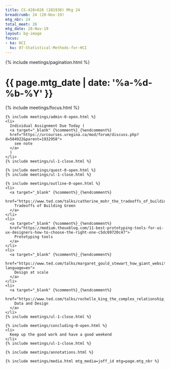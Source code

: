 ```yaml
---
title: CS-428+828 (201930) Mtg 24
breadcrumb: 24 (28-Nov-19)
mtg_nbr: 24
total_meet: 26
mtg_date: 28-Nov-19
layout: bg-image
focus:
- ka: HCI
  ku: 07-Statistical-Methods-for-HCI
---
```


{% include meetings/pagination.html %}
<div class="card">
  <h1 class="text-center card-header lightcthru">
    {{ page.mtg_date | date: '%a-%d-%b-%Y' }}
  </h1>
  <div class="card-body">
    {% include meetings/focus.html %}

    {% include meetings/admin-0-open.html %}
    <li>
      Individual Assignment Due Today (
      <a target="_blank" {%comment%}_{%endcomment%}
      href="https://urcourses.uregina.ca/mod/forum/discuss.php?d=584922&parent=1932958">
        see note
      </a>
      )
    </li>
    {% include meetings/ul-1-close.html %}

    {% include meetings/quest-0-open.html %}
    {% include meetings/ul-1-close.html %}

    {% include meetings/outline-0-open.html %}
    <li>
      <a target="_blank" {%comment%}_{%endcomment%}
      href="https://www.ted.com/talks/catherine_mohr_the_tradeoffs_of_building_green">
        Tradeoffs of Building Green
      </a>
    </li>
    <li>
      <a target="_blank" {%comment%}_{%endcomment%}
      href="https://medium.theuxblog.com/11-best-prototyping-tools-for-ui-ux-designers-how-to-choose-the-right-one-c5dc69720c47">
        Prototyping tools
      </a>
    </li>
    <li>
      <a target="_blank" {%comment%}_{%endcomment%}
      href="https://www.ted.com/talks/margaret_gould_stewart_how_giant_websites_design_for_you_and_a_billion_others_too?language=en">
        Design at scale
      </a>
    </li>
    <li>
      <a target="_blank" {%comment%}_{%endcomment%}
      href="https://www.ted.com/talks/rochelle_king_the_complex_relationship_between_data_and_design_in_ux">
        Data and Design
      </a>
    </li>
    {% include meetings/ul-1-close.html %}

    {% include meetings/concluding-0-open.html %}
    <li>
      Keep up the good work and have a good weekend
    </li>
    {% include meetings/ul-1-close.html %}

    {% include meetings/annotations.html %}

    {% include meetings/media.html mtg_media=joff_id mtg=page.mtg_nbr %}
